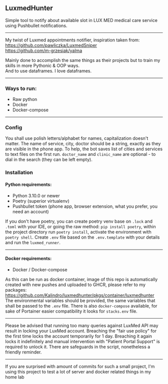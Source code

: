 ## LuxmedHunter

Simple tool to notify about available slot in LUX MED medical care service using Pushbullet notifications.
___
My twist of Luxmed appointments notifier, inspiration taken from:  
https://github.com/pawliczka/LuxmedSniper  
https://github.com/m-grzesiak/yalma

Mainly done to accomplish the same things as their projects but to train my skills in more Pythonic & OOP ways.  
And to use dataframes. I love dataframes.
___
### Ways to run:
- Raw python
- Docker
- Docker-compose
___

### Config
You shall use polish letters/alphabet for names, capitalization doesn't matter. The name of service, city,
doctor should be a string, exactly as they are visible in the phone app. To help, the bot saves list of
cities and services to text files on the first run. `doctor_name` and `clinic_name` are optional - 
to dial in the search (they can be left empty).

### Installation  


#### Python requirements:

- Python 3.10.0 or newer
- Poetry (superior virtualenv)
- Pushbullet token (phone app, browser extension, what you prefer, you need an account)

If you don't have poetry, you can create poetry venv base on `.lock` and `.toml` with your IDE, or going the raw
method: `pip install poetry`, within the project directory run `poetry install`, activate the environment with
`poetry shell`. Create `.env` file based on the `.env.template` with your details and run the `luxmed_runner`.
___

#### Docker requirements:

- Docker / Docker-compose

As this can be run as docker container, image of this repo is automatically created with new pushes and uploaded to
GHCR, please refer to my packages:
https://github.com/Kalindro/luxmedhunter/pkgs/container/luxmedhunter  
The environmental variables should be provided, the same variables that shall be passed to the `.env` file.
There is also `docker-compose` available, for sake of Portainer easier compatibility it looks for `stacks.env` file.
___
Please be advised that running too many queries against LuxMed API may result in locking your LuxMed account.
Breaching the "fair use policy" for the first time locks the account temporarily for 1 day. Breaching it
again locks it indefinitely and manual intervention with "Patient Portal Support" is required to unlock it.
There are safeguards in the script, nonetheless a friendly reminder.
___
If you are surprised with amount of commits for such a small project, I'm using this project to test a lot of
server and docker related things in my home lab

